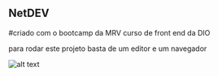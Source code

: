 ## NetDEV
#criado com o bootcamp da MRV
curso de front end da DIO

para rodar este projeto basta de um editor e um navegador


![alt text](https://github.com/elifelipe/NetDEV/blob/main/Captura%20de%20ecr%C3%A3%20de%202021-07-30%2004-54-15.png)
